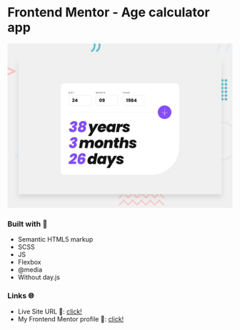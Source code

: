 # Frontend Mentor - Age calculator app

![Design preview for the Age calculator app coding challenge](./design/desktop-preview.jpg)

### Built with 🧱
- Semantic HTML5 markup
- SCSS
- JS
- Flexbox
- @media
- Without day.js

### Links 🌐

- Live Site URL 🔴: [click!](https://guiyee89.github.io/Age-calculator-FE-Mentor/)
- My Frontend Mentor profile 👦: [click!](https://github.com/guiyee89)
